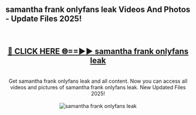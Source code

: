 <h2>samantha frank onlyfans leak Videos And Photos - Update Files 2025!</h2>
<br>
<div align="center">
<h2><a href="https://linkcuts.com/hfmhzwbr" rel="nofollow">🔴 CLICK HERE 🌐==►► samantha frank onlyfans leak</a></h2>
<br>
Get samantha frank onlyfans leak and all content. Now you can access all videos and pictures of samantha frank onlyfans leak. New Updated Files 2025!
<br>
<br>
<a href="https://linkcuts.com/hfmhzwbr" rel="nofollow" data-target="animated-image.originalLink"><img src="https://i.ibb.co.com/WyWwxjT/player-gif2.gif" alt="samantha frank onlyfans leak" style="max-width: 100%; display: inline-block;" data-target="animated-image.originalImage"></a>
</div>
<br>